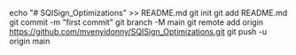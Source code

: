echo "# SQISign_Optimizations" >> README.md
git init
git add README.md
git commit -m "first commit"
git branch -M main
git remote add origin https://github.com/mvenyidonny/SQISign_Optimizations.git
git push -u origin main
